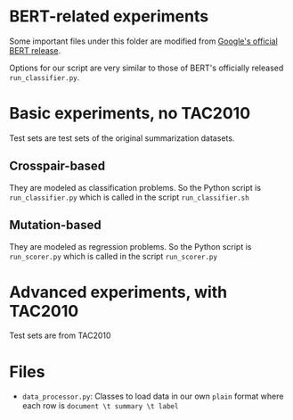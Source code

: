 # BERT-related experiments 

Some important files under this folder are modified from [Google's official BERT release](https://github.com/google-research/bert).

Options for our script are very similar to those of BERT's officially released `run_classifier.py`. 

# Basic experiments, no TAC2010
Test sets are test sets of the original summarization datasets. 

## Crosspair-based

They are modeled as classification problems. So the Python script is `run_classifier.py` which is called in the script `run_classifier.sh` 

## Mutation-based

They are modeled as regression problems. So the Python script is `run_scorer.py` which is called in the script `run_scorer.py`

# Advanced experiments, with TAC2010
Test sets are from TAC2010 


# Files
* `data_processor.py`: Classes to load data in our own `plain` format where each row is `document \t summary \t label`

